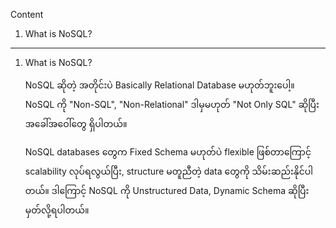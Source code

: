 
Content 
1. What is NoSQL?

------------------------------------------------------------------------

1. What is NoSQL?
   
   NoSQL ဆိုတဲ့ အတိုင်းပဲ Basically Relational Database မဟုတ်ဘူးပေါ့။ NoSQL ကို "Non-SQL", "Non-Relational" ဒါမှမဟုတ် "Not Only SQL" ဆိုပြီး အခေါ်အဝေါ်တွေ ရှိပါတယ်။ 
   
   NoSQL databases တွေက Fixed Schema မဟုတ်ပဲ flexible ဖြစ်တာကြောင့် scalability လုပ်ရလွယ်ပြီး, structure မတူညီတဲ့ data တွေကို သိမ်းဆည်းနိုင်ပါတယ်။ ဒါကြောင့် NoSQL ကို Unstructured Data, Dynamic Schema ဆိုပြီး မှတ်လို့ရပါတယ်။
   
   

